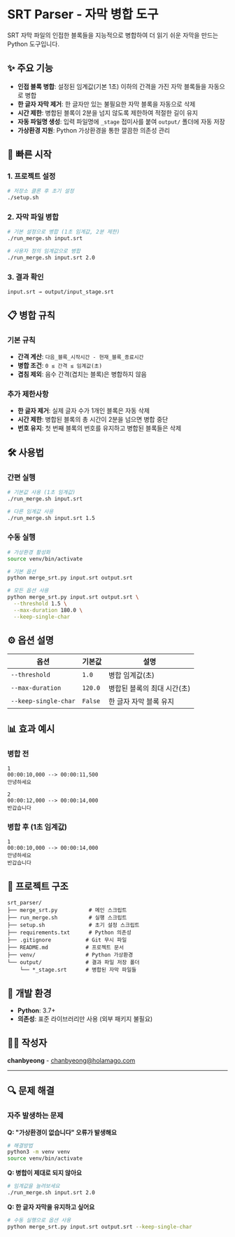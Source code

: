 # SRT Parser - 자막 병합 도구

SRT 자막 파일의 인접한 블록들을 지능적으로 병합하여 더 읽기 쉬운 자막을 만드는 Python 도구입니다.

## ✨ 주요 기능

- **인접 블록 병합**: 설정된 임계값(기본 1초) 이하의 간격을 가진 자막 블록들을 자동으로 병합
- **한 글자 자막 제거**: 한 글자만 있는 불필요한 자막 블록을 자동으로 삭제
- **시간 제한**: 병합된 블록이 2분을 넘지 않도록 제한하여 적절한 길이 유지
- **자동 파일명 생성**: 입력 파일명에 `_stage` 접미사를 붙여 `output/` 폴더에 자동 저장
- **가상환경 지원**: Python 가상환경을 통한 깔끔한 의존성 관리

## 🚀 빠른 시작

### 1. 프로젝트 설정
```bash
# 저장소 클론 후 초기 설정
./setup.sh
```

### 2. 자막 파일 병합
```bash
# 기본 설정으로 병합 (1초 임계값, 2분 제한)
./run_merge.sh input.srt

# 사용자 정의 임계값으로 병합
./run_merge.sh input.srt 2.0
```

### 3. 결과 확인
```
input.srt → output/input_stage.srt
```

## 📋 병합 규칙

### 기본 규칙
- **간격 계산**: `다음_블록_시작시간 - 현재_블록_종료시간`
- **병합 조건**: `0 ≤ 간격 ≤ 임계값(초)`
- **겹침 제외**: 음수 간격(겹치는 블록)은 병합하지 않음

### 추가 제한사항
- **한 글자 제거**: 실제 글자 수가 1개인 블록은 자동 삭제
- **시간 제한**: 병합된 블록의 총 시간이 2분을 넘으면 병합 중단
- **번호 유지**: 첫 번째 블록의 번호를 유지하고 병합된 블록들은 삭제

## 🛠️ 사용법

### 간편 실행
```bash
# 기본값 사용 (1초 임계값)
./run_merge.sh input.srt

# 다른 임계값 사용
./run_merge.sh input.srt 1.5
```

### 수동 실행
```bash
# 가상환경 활성화
source venv/bin/activate

# 기본 옵션
python merge_srt.py input.srt output.srt

# 모든 옵션 사용
python merge_srt.py input.srt output.srt \
  --threshold 1.5 \
  --max-duration 180.0 \
  --keep-single-char
```

## ⚙️ 옵션 설명

| 옵션 | 기본값 | 설명 |
|------|--------|------|
| `--threshold` | `1.0` | 병합 임계값(초) |
| `--max-duration` | `120.0` | 병합된 블록의 최대 시간(초) |
| `--keep-single-char` | `False` | 한 글자 자막 블록 유지 |

## 📊 효과 예시

### 병합 전
```srt
1
00:00:10,000 --> 00:00:11,500
안녕하세요

2
00:00:12,000 --> 00:00:14,000
반갑습니다
```

### 병합 후 (1초 임계값)
```srt
1
00:00:10,000 --> 00:00:14,000
안녕하세요
반갑습니다
```

## 📁 프로젝트 구조

```
srt_parser/
├── merge_srt.py          # 메인 스크립트
├── run_merge.sh          # 실행 스크립트
├── setup.sh              # 초기 설정 스크립트
├── requirements.txt      # Python 의존성
├── .gitignore           # Git 무시 파일
├── README.md            # 프로젝트 문서
├── venv/                # Python 가상환경
└── output/              # 결과 파일 저장 폴더
    └── *_stage.srt      # 병합된 자막 파일들
```

## 🔧 개발 환경

- **Python**: 3.7+
- **의존성**: 표준 라이브러리만 사용 (외부 패키지 불필요)

## 👨‍💻 작성자

**chanbyeong** - [chanbyeong@holamago.com](mailto:chanbyeong@holamago.com)

---

## 🔍 문제 해결

### 자주 발생하는 문제

**Q: "가상환경이 없습니다" 오류가 발생해요**
```bash
# 해결방법
python3 -m venv venv
source venv/bin/activate
```

**Q: 병합이 제대로 되지 않아요**
```bash
# 임계값을 늘려보세요
./run_merge.sh input.srt 2.0
```

**Q: 한 글자 자막을 유지하고 싶어요**
```bash
# 수동 실행으로 옵션 사용
python merge_srt.py input.srt output.srt --keep-single-char
```